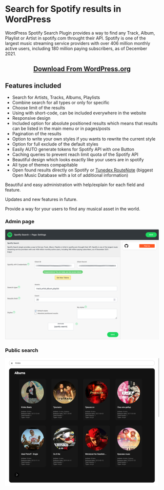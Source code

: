 # Search for Spotify results in WordPress

<p>WordPress Spotify Search Plugin provides a way to find any Track, Album, Playlist or Artist in spotify.com throught their API. Spotify is one of the largest music streaming service providers with over 406 million monthly active users, including 180 million paying subscribers, as of December 2021.</p>

<h2 align="center">
<a href="https://wordpress.org/plugins/kirilkirkov-spotify-search/">Download From WordPress.org</a>
</h2>

## Features included

- Search for Artists, Tracks, Albums, Playlists
- Combine search for all types or only for specific
- Choose limit of the results
- Using with short-code, can be included everywhere in the website
- Responsive design
- Included option for absolute positioned results which means that results can be listed in the main menu or in pages/posts
- Pagination of the results
- Option to write your own styles if you wants to rewrite the current style
- Option for full exclude of the default styles
- Easily AUTO generate tokens for Spotify API with one Button
- Caching queries to prevent reach limit quota of the Spotify API
- Beautiful design which looks exactly like your users are in spotify
- All type of themes compapitable
- Open found results directly on Spotify or [Tunedex RouteNote](https://tunedex.routenote.com) (biggest Open Music Database with a lot of additional information)

<p>Beautiful and easy administration with help/explain for each field and feature.</p>

<p>Updates and new features in future.</p>

<p>Provide a way for your users to find any musical asset in the world.</p>

### Admin page

![alt text](https://github.com/Wordpress-Plugins-World/kirilkirkov-spotify-search/blob/master/Includes/Assets/admin-preview.jpg?raw=true)

### Public search

![alt text](https://github.com/Wordpress-Plugins-World/kirilkirkov-spotify-search/blob/master/Includes/Assets/public-preview.jpg?raw=true)

